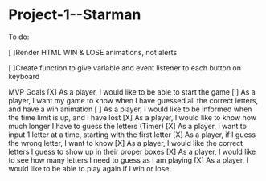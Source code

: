# Project-1--Starman


To do:

[ ]Render HTML WIN & LOSE animations, not alerts

[ ]Create function to give variable and event listener to each button on keyboard

MVP Goals
[X] As a player, I would like to be able to start the game 
[ ] As a player, I want my game to know when I have guessed all the correct letters, and have a win animation
[ ] As a player, I would like to be informed when the time limit is up, and I have lost
[X] As a player, I would like to know how much longer I have to guess the letters (Timer)
[X] As a player, I want to input 1 letter at a time, starting with the first letter
[X] As a player, if I guess the wrong letter, I want to know
[X] As a player, I would like the correct letters I guess to show up in their proper boxes
[X] As a player, I would like to see how many letters I need to guess as I am playing
[X] As a player, I would like to be able to play again if I win or lose
